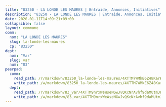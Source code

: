 ```yaml
---
title: "83250 - LA LONDE LES MAURES | Entraide, Annonces, Initiatives"
description: "83250 - LA LONDE LES MAURES | Entraide, Annonces, Initiatives"
date: 2020-01-11T14:09:21+09:00
collapsible: false
layout: commune
comm:
  nom: "LA LONDE LES MAURES"
  slug: la-londe-les-maures
  cp: "83250"
dept:
  nom: "Var"
  slug: var
  num: "83"
peerpad:
  comm:
    read_path: /r/markdown/83250_la-londe-les-maures/4XTTM7WMkE6Z48KarHtBD6ZobtCJePqez7ApaoZkbnnXSaxS2
    write_path: /w/markdown/83250_la-londe-les-maures/4XTTM7WMkE6Z48KarHtBD6ZobtCJePqez7ApaoZkbnnXSaxS2-K3TgUNRN84KyibXgKy6hkFF2fucUHnnkEHNBD231wS2wx6uazV3A6c1aPqzR8c1oBVBJ1LWrUkNHDvj8zsC1EQRT7yFoeEZeuJcWq6dLe8QQWfxBrWZittJt3EXHEbppG3tvktGe
  dept:
    read_path: /r/markdown/83_var/4XTTM9nrxWeWseNGwJvQKcNrAvhf9daMUtmJFyuTCRVRxiQhJ
    write_path: /w/markdown/83_var/4XTTM9nrxWeWseNGwJvQKcNrAvhf9daMUtmJFyuTCRVRxiQhJ-K3TgTkbV5EeE5ztheh8tn4MGBxq8r8BVQdiSVrn3rAQKUfBUzy1SpnL7kiXYD24VhE1ooCba4S1a12268DXaVL5Dh1W3oDQu8Yj58kjUk3PAVaf4GwZWkisJBFW5Z6TWnf5Ads7a
---
```


